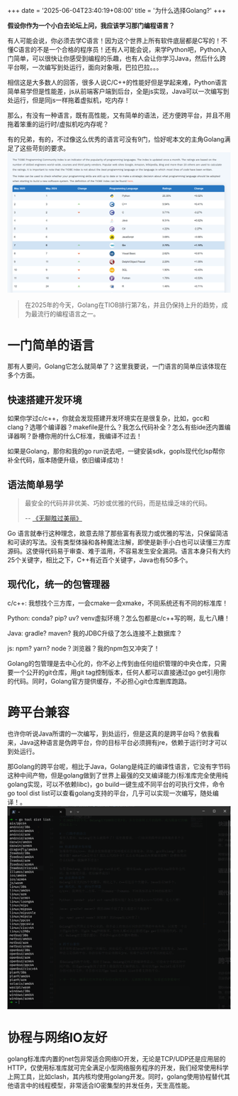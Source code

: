 +++
date = '2025-06-04T23:40:19+08:00'
title = '为什么选择Golang?'
+++

**假设你作为一个小白去论坛上问，我应该学习那门编程语言？**

有人可能会说，你必须去学C语言！因为这个世界上所有软件底层都是C写的！不懂C语言的不是一个合格的程序员！还有人可能会说，来学Python吧，Python入门简单，可以很快让你感受到编程的乐趣，也有人会让你学习Java，然后什么跨平台啊，一次编写到处运行，面向对象哦，巴拉巴拉。。。

相信这是大多数人的回答，很多人说C/C++的性能好但是学起来难，Python语言简单易学但是性能差，js从前端客户端到后台，全是js实现，Java可以一次编写到处运行，但是同js一样拖着虚拟机，吃内存！

那么，有没有一种语言，既有高性能，又有简单的语法，还方便跨平台，并且不用拖着笨重的运行时/虚拟机吃内存呢？

有的兄弟，有的，不过像这么优秀的语言可没有9门，恰好呢本文的主角Golang满足了这些苛刻的要求。
![tiob](image.png)
> 在2025年的今天，Golang在TIOB排行第7名，并且仍保持上升的趋势，成为最流行的编程语言之一。

# 一门简单的语言
那有人要问，Golang它怎么就简单了？这里我要说，一门语言的简单应该体现在多个方面。
## 快速搭建开发环境
如果你学过c/c++，你就会发现搭建开发环境实在是很复杂，比如，gcc和clang？选哪个编译器？makefile是什么？我怎么代码补全？怎么有些ide还内置编译器啊？卧槽你用的什么C标准，我编译不过去！

如果是Golang，那你和我的go run说去吧，一键安装sdk，gopls现代化lsp帮你补全代码，版本随便升级，依旧编译成功！
## 语法简单易学
> 最安全的代码并非优美、巧妙或优雅的代码，而是枯燥乏味的代码。
> 
> -- [《无聊胜过美丽》](https://blog.asymmetric.re/boredom-over-beauty-why-code-quality-is-code-security/)

Go 语言就奉行这种理念，故意去除了那些富有表现力或优雅的写法，只保留简洁和可读的写法。没有类型体操和各种魔法注解，即使是新手小白也可以读懂三方库源码。这使得代码易于审查、难于滥用，不容易发生安全漏洞。语言本身只有大约25个关键字，相比之下，C++有近百个关键字，Java也有50多个。 
## 现代化，统一的包管理器
c/c++: 我想找个三方库，一会cmake一会xmake，不同系统还有不同的标准库！

Python: conda?  pip? uv? venv虚拟环境？怎么包都是c/c++写的啊，乱七八糟！

Java: gradle? maven? 我的JDBC升级了怎么连接不上数据库？

js: npm? yarn? node？浏览器？我的npm包又冲突了！

Golang的包管理是去中心化的，你不必上传到由任何组织管理的中央仓库，只需要一个公开的git仓库，用git tag控制版本，任何人都可以直接通过go get引用你的代码。同时，Golang官方提供缓存，不必担心git仓库删库跑路。

# 跨平台兼容
也许你听说Java所谓的一次编写，到处运行，但是这真的是跨平台吗？依我看来，Java这种语言是伪跨平台，你的目标平台必须拥有jre，依赖于运行时才可以到处运行。

那Golang的跨平台呢，相比于Java，Golang是纯正的编译性语言，它没有字节码这种中间产物，但是golang做到了世界上最强的交叉编译能力(标准库完全使用纯golang实现，可以不依赖libc)，go build一键生成不同平台的可执行文件，命令go tool dist list可以查看golang支持的平台，几乎可以实现一次编写，随处编译！。
![alt text](image-1.png)

# 协程与网络IO友好
golang标准库内置的net包非常适合网络IO开发，无论是TCP/UDP还是应用层的HTTP，仅使用标准库就可完全满足小型网络服务程序的开发，我们经常使用科学上网工具，比如clash，其内核均使用golang开发。同时，golang使用协程替代其他语言中的线程模型，非常适合IO密集型的并发任务，天生高性能。